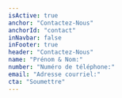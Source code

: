 ```yaml
---
isActive: true
anchor: "Contactez-Nous"
anchorId: "contact"
inNavbar: false
inFooter: true
header: "Contactez-Nous"
name: "Prénom & Nom:"
number: "Numéro de téléphone:"
email: "Adresse courriel:"
cta: "Soumettre"
---
```

